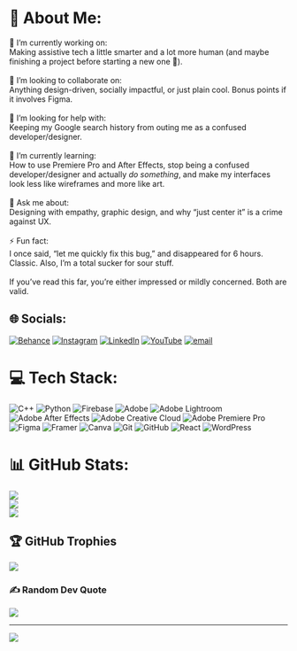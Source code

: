 # 💫 About Me:
🔭 I’m currently working on:  <br>Making assistive tech a little smarter and a lot more human (and maybe finishing a project before starting a new one 🤞).<br><br>👯 I’m looking to collaborate on:  <br>Anything design-driven, socially impactful, or just plain cool. Bonus points if it involves Figma.<br><br>🤝 I’m looking for help with:  <br>Keeping my Google search history from outing me as a confused developer/designer.<br><br>🌱 I’m currently learning:  <br>How to use Premiere Pro and After Effects, stop being a confused developer/designer and actually *do something*, and make my interfaces look less like wireframes and more like art.<br><br>💬 Ask me about:  <br>Designing with empathy, graphic design, and why “just center it” is a crime against UX.<br><br>⚡ Fun fact:  <br>I once said, “let me quickly fix this bug,” and disappeared for 6 hours. Classic. Also, I’m a total sucker for sour stuff.<br><br> If you’ve read this far, you’re either impressed or mildly concerned. Both are valid.


## 🌐 Socials:
[![Behance](https://img.shields.io/badge/Behance-1769ff?logo=behance&logoColor=white)](https://behance.net/https://www.behance.net/felicitaschristo) [![Instagram](https://img.shields.io/badge/Instagram-%23E4405F.svg?logo=Instagram&logoColor=white)](https://instagram.com/https://www.instagram.com/xb61193) [![LinkedIn](https://img.shields.io/badge/LinkedIn-%230077B5.svg?logo=linkedin&logoColor=white)](https://linkedin.com/in/Felicitas-Christo) [![YouTube](https://img.shields.io/badge/YouTube-%23FF0000.svg?logo=YouTube&logoColor=white)](https://youtube.com/@https://youtube.com/@xesteria?si=N03m2A15SczrU8LG) [![email](https://img.shields.io/badge/Email-D14836?logo=gmail&logoColor=white)](mailto:christofelicitas@gmail.com) 

# 💻 Tech Stack:
![C++](https://img.shields.io/badge/c++-%2300599C.svg?style=for-the-badge&logo=c%2B%2B&logoColor=white) ![Python](https://img.shields.io/badge/python-3670A0?style=for-the-badge&logo=python&logoColor=ffdd54) ![Firebase](https://img.shields.io/badge/firebase-%23039BE5.svg?style=for-the-badge&logo=firebase) ![Adobe](https://img.shields.io/badge/adobe-%23FF0000.svg?style=for-the-badge&logo=adobe&logoColor=white) ![Adobe Lightroom](https://img.shields.io/badge/Adobe%20Lightroom-31A8FF.svg?style=for-the-badge&logo=Adobe%20Lightroom&logoColor=white) ![Adobe After Effects](https://img.shields.io/badge/Adobe%20After%20Effects-9999FF.svg?style=for-the-badge&logo=Adobe%20After%20Effects&logoColor=white) ![Adobe Creative Cloud](https://img.shields.io/badge/Adobe%20Creative%20Cloud-DA1F26.svg?style=for-the-badge&logo=Adobe%20Creative%20Cloud&logoColor=white) ![Adobe Premiere Pro](https://img.shields.io/badge/Adobe%20Premiere%20Pro-9999FF.svg?style=for-the-badge&logo=Adobe%20Premiere%20Pro&logoColor=white) ![Figma](https://img.shields.io/badge/figma-%23F24E1E.svg?style=for-the-badge&logo=figma&logoColor=white) ![Framer](https://img.shields.io/badge/Framer-black?style=for-the-badge&logo=framer&logoColor=blue) ![Canva](https://img.shields.io/badge/Canva-%2300C4CC.svg?style=for-the-badge&logo=Canva&logoColor=white) ![Git](https://img.shields.io/badge/git-%23F05033.svg?style=for-the-badge&logo=git&logoColor=white) ![GitHub](https://img.shields.io/badge/github-%23121011.svg?style=for-the-badge&logo=github&logoColor=white) ![React](https://img.shields.io/badge/react-%2320232a.svg?style=for-the-badge&logo=react&logoColor=%2361DAFB) ![WordPress](https://img.shields.io/badge/WordPress-%23117AC9.svg?style=for-the-badge&logo=WordPress&logoColor=white)
# 📊 GitHub Stats:
![](https://github-readme-stats.vercel.app/api?username=ExplorerZen&theme=dark&hide_border=false&include_all_commits=true&count_private=false)<br/>
![](https://nirzak-streak-stats.vercel.app/?user=ExplorerZen&theme=dark&hide_border=false)<br/>
![](https://github-readme-stats.vercel.app/api/top-langs/?username=ExplorerZen&theme=dark&hide_border=false&include_all_commits=true&count_private=false&layout=compact)

## 🏆 GitHub Trophies
![](https://github-profile-trophy.vercel.app/?username=ExplorerZen&theme=radical&no-frame=false&no-bg=true&margin-w=4)

### ✍️ Random Dev Quote
![](https://quotes-github-readme.vercel.app/api?type=horizontal&theme=radical)

---
[![](https://visitcount.itsvg.in/api?id=ExplorerZen&icon=0&color=0)](https://visitcount.itsvg.in)

<!-- Proudly created with GPRM ( https://gprm.itsvg.in ) -->
